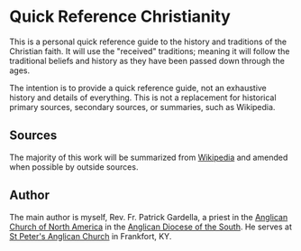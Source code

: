 # Quick Reference Christianity

This is a personal quick reference guide to the history and traditions of the Christian faith. It will use the "received" traditions; meaning it will follow the traditional beliefs and history as they have been passed down through the ages.

The intention is to provide a quick reference guide, not an exhaustive history and details of everything. This is not a replacement for historical primary sources, secondary sources, or summaries, such as Wikipedia.

## Sources

The majority of this work will be summarized from [Wikipedia](https://wikipedia.com) and amended when possible by outside sources.

## Author

The main author is myself, Rev. Fr. Patrick Gardella, a priest in the [Anglican Church of North America](https://anglicanchurch.net) in the [Anglican Diocese of the South](https://adots.org). He serves at [St Peter's Anglican Church](https://stpetersfrankfortky.com/) in Frankfort, KY.
